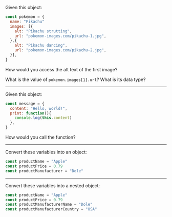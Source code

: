 Given this object:

```js
const pokemon = {
  name: "Pikachu"
  images: [{
    alt: "Pikachu strutting",
    url: "pokemon-images.com/pikachu-1.jpg",
  },{
    alt: "Pikachu dancing",
    url: "pokemon-images.com/pikachu-2.jpg",
  }],
}
```
How would you access the alt text of the first image?

What is the value of `pokemon.images[1].url`? What is its data type?

---

Given this object:

```js
const message = {
  content: "Hello, world!",
  print: function(){
    console.log(this.content)
  },
}
```

How would you call the function?

---

Convert these variables into an object:

```js
const productName = "Apple"
const productPrice = 0.79
const productManufacturer = "Dole"
```
---

Convert these variables into a nested object:

```js
const productName = "Apple"
const productPrice = 0.79
const productManufacturerName = "Dole"
const productManufacturerCountry = "USA"
```
